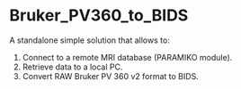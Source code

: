 # Bruker_PV360_to_BIDS
A standalone simple solution that allows to: 
  1. Connect to a remote MRI database (PARAMIKO module).
  2. Retrieve data to a local PC.
  3. Convert RAW Bruker PV 360 v2 format to BIDS.
